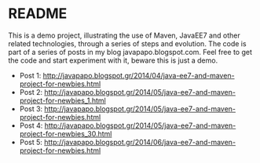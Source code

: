 # README #

This is a demo project, illustrating the use of Maven, JavaEE7 and other related technologies, through a series of steps and evolution. The code is part of a series of posts in my blog javapapo.blogspot.com. Feel free to get the code and start experiment with it, beware this is just a demo.

* Post 1: http://javapapo.blogspot.gr/2014/04/java-ee7-and-maven-project-for-newbies.html
* Post 2: http://javapapo.blogspot.gr/2014/05/java-ee7-and-maven-project-for-newbies_1.html
* Post 3: http://javapapo.blogspot.gr/2014/05/java-ee7-and-maven-project-for-newbies.html 
* Post 4: http://javapapo.blogspot.gr/2014/05/java-ee7-and-maven-project-for-newbies_30.html
* Post 5: http://javapapo.blogspot.gr/2014/06/java-ee7-and-maven-project-for-newbies.html